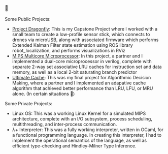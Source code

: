 ### 👋

Some Public Projects:
* [Project Dragonfly](https://github.com/markoristicc/Sensor_Stick): 
This is my Capstone Project where I worked with a small team to create a low-profile sensor stick, which connects to drones via microUSB, along with associated firmware which performs Extended Kalman Filter state estimation using ROS library robot_localization, and performs visualizations in RViz
* [MIPS Multicore Microprocessor](https://github.com/markoristicc/MIPS_MultiCore_Processor): 
In this project, a partner and I implemented a dual-core microprocessor in verilog, complete with separate 2-way set associative LRU caches for instruction set and data memory, as well as a local 2-bit saturating branch predictor
* [Ultimate Cache](https://github.com/markoristicc/ultimate_Cache): 
This was my final project for Algorithmic Decision Making, where a partner and I implemented an adapative cache algorithm that achieved better performance than LRU, LFU, or MRU alone. (In certain situations 😬)


Some Private Projects:
* Linux OS:
This was a working Linux Kernel for a simulated MIPS architecture, complete with an I/O subsystem, process scheduling, multithreading, and inter-process communication.
* $\lambda$+ Interpreter: 
This was a fully working interpreter, written in OCaml, for a functional programming language. In creating this interpreter, I had to implement the operational semantics of the language, as well as efficient type-checking and Hindley-Milner Type Inference.
<!--* BusTub Relational Database-->
<!--
**markoristicc/markoristicc** is a ✨ _special_ ✨ repository because its `README.md` (this file) appears on your GitHub profile.

Here are some ideas to get you started:

- 🔭 I’m currently working on ...
- 🌱 I’m currently learning ...
- 👯 I’m looking to collaborate on ...
- 🤔 I’m looking for help with ...
- 💬 Ask me about ...
- 📫 How to reach me: ...
- 😄 Pronouns: ...
- ⚡ Fun fact: ...
-->
